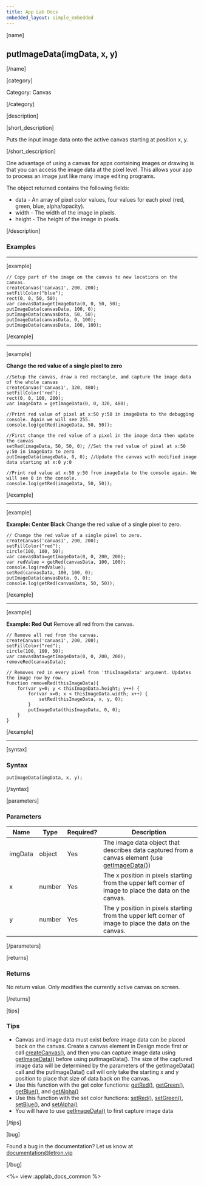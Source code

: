 ```yaml
---
title: App Lab Docs
embedded_layout: simple_embedded
---
```


[name]

## putImageData(imgData, x, y)

[/name]

[category]

Category: Canvas

[/category]

[description]

[short_description]

Puts the input image data onto the active canvas starting at position x, y.

[/short_description]

One advantage of using a canvas for apps containing images or drawing is that you can access the image data at the pixel level. This allows your app to process an image just like many image editing programs.

The object returned contains the following fields:

- data - An array of pixel color values, four values for each pixel (red, green, blue, alpha/opacity).
- width - The width of the image in pixels.
- height - The height of the image in pixels.

[/description]

### Examples
____________________________________________________

[example]

```
// Copy part of the image on the canvas to new locations on the canvas. 
createCanvas('canvas1', 200, 200);
setFillColor("blue");
rect(0, 0, 50, 50);
var canvasData=getImageData(0, 0, 50, 50);
putImageData(canvasData, 100, 0);
putImageData(canvasData, 50, 50);
putImageData(canvasData, 0, 100);
putImageData(canvasData, 100, 100);
```

[/example]

____________________________________________________

[example]

**Change the red value of a single pixel to zero**

```
//Setup the canvas, draw a red rectangle, and capture the image data of the whole canvas
createCanvas('canvas1', 320, 480);
setFillColor('red');
rect(0, 0, 100, 200);
var imageData = getImageData(0, 0, 320, 480);

//Print red value of pixel at x:50 y:50 in imageData to the debugging console. Again we will see 255.
console.log(getRed(imageData, 50, 50));

//First change the red value of a pixel in the image data then update the canvas
setRed(imageData, 50, 50, 0); //Set the red value of pixel at x:50 y:50 in imageData to zero
putImageData(imageData, 0, 0); //Update the canvas with modified image data starting at x:0 y:0

//Print red value at x:50 y:50 from imageData to the console again. We will see 0 in the console.
console.log(getRed(imageData, 50, 50));
```

[/example]

____________________________________________________

[example]

**Example: Center Black** Change the red value of a single pixel to zero.

```
// Change the red value of a single pixel to zero.
createCanvas('canvas1', 200, 200);
setFillColor("red");
circle(100, 100, 50);
var canvasData=getImageData(0, 0, 200, 200);
var redValue = getRed(canvasData, 100, 100);
console.log(redValue);
setRed(canvasData, 100, 100, 0);
putImageData(canvasData, 0, 0);
console.log(getRed(canvasData, 50, 50));
```

[/example]

____________________________________________________

[example]

**Example: Red Out** Remove all red from the canvas.

```
// Remove all red from the canvas.
createCanvas('canvas1', 200, 200);
setFillColor("red");
circle(100, 100, 50);
var canvasData=getImageData(0, 0, 200, 200);
removeRed(canvasData);

// Removes red in every pixel from 'thisImageData' argument. Updates the image row by row.
function removeRed(thisImageData){
    for(var y=0; y < thisImageData.height; y++) {
        for(var x=0; x < thisImageData.width; x++) {
            setRed(thisImageData, x, y, 0);
        }
        putImageData(thisImageData, 0, 0);
    }
}
```

[/example]

____________________________________________________

[syntax]

### Syntax

```
putImageData(imgData, x, y);
```

[/syntax]

[parameters]

### Parameters

| Name  | Type | Required? | Description |
|-----------------|------|-----------|-------------|
| imgData | object | Yes | The image data object that describes data captured from a canvas element (use [getImageData()](/applab/docs/getImageData))    |
| x | number | Yes | The x position in pixels starting from the upper left corner of image to place the data on the canvas.  |
| y | number | Yes | The y position in pixels starting from the upper left corner of image to place the data on the canvas.  |

[/parameters]

[returns]

### Returns
No return value. Only modifies the currently active canvas on screen.

[/returns]

[tips]

### Tips
- Canvas and image data must exist before image data can be placed back on the canvas. Create a canvas element in Design mode first or call [createCanvas()](/applab/docs/createCanvas), and then you can capture image data using [getImageData()](/applab/docs/getImageData) before using putImageData(). The size of the captured image data will be determined by the parameters of the getImageData() call and the putImageData() call will only take the starting x and y position to place that size of data back on the canvas.
- Use this function with the get color functions: [getRed()](/applab/docs/getRed), [getGreen()](/applab/docs/getGreen), [getBlue()](/applab/docs/getBlue), and [getAlpha()](/applab/docs/getAlpha)
- Use this function with the set color functions: [setRed()](/applab/docs/setRed), [setGreen()](/applab/docs/setGreen), [setBlue()](/applab/docs/setBlue), and [setAlpha()](/applab/docs/setAlpha)
- You will have to use [getImageData()](/applab/docs/getImageData) to first capture image data

[/tips]

[bug]

Found a bug in the documentation? Let us know at documentation@letron.vip

[/bug]

<%= view :applab_docs_common %>
